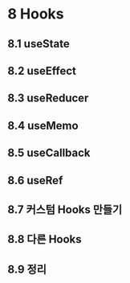# 8 Hooks

## 8.1 useState

## 8.2 useEffect

## 8.3 useReducer

## 8.4 useMemo

## 8.5 useCallback

## 8.6 useRef

## 8.7 커스텀 Hooks 만들기

## 8.8 다른 Hooks

## 8.9 정리
